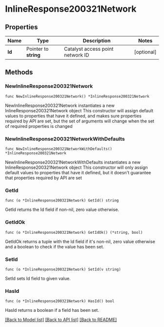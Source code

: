 # InlineResponse200321Network

## Properties

Name | Type | Description | Notes
------------ | ------------- | ------------- | -------------
**Id** | Pointer to **string** | Catalyst access point network ID | [optional] 

## Methods

### NewInlineResponse200321Network

`func NewInlineResponse200321Network() *InlineResponse200321Network`

NewInlineResponse200321Network instantiates a new InlineResponse200321Network object
This constructor will assign default values to properties that have it defined,
and makes sure properties required by API are set, but the set of arguments
will change when the set of required properties is changed

### NewInlineResponse200321NetworkWithDefaults

`func NewInlineResponse200321NetworkWithDefaults() *InlineResponse200321Network`

NewInlineResponse200321NetworkWithDefaults instantiates a new InlineResponse200321Network object
This constructor will only assign default values to properties that have it defined,
but it doesn't guarantee that properties required by API are set

### GetId

`func (o *InlineResponse200321Network) GetId() string`

GetId returns the Id field if non-nil, zero value otherwise.

### GetIdOk

`func (o *InlineResponse200321Network) GetIdOk() (*string, bool)`

GetIdOk returns a tuple with the Id field if it's non-nil, zero value otherwise
and a boolean to check if the value has been set.

### SetId

`func (o *InlineResponse200321Network) SetId(v string)`

SetId sets Id field to given value.

### HasId

`func (o *InlineResponse200321Network) HasId() bool`

HasId returns a boolean if a field has been set.


[[Back to Model list]](../README.md#documentation-for-models) [[Back to API list]](../README.md#documentation-for-api-endpoints) [[Back to README]](../README.md)


